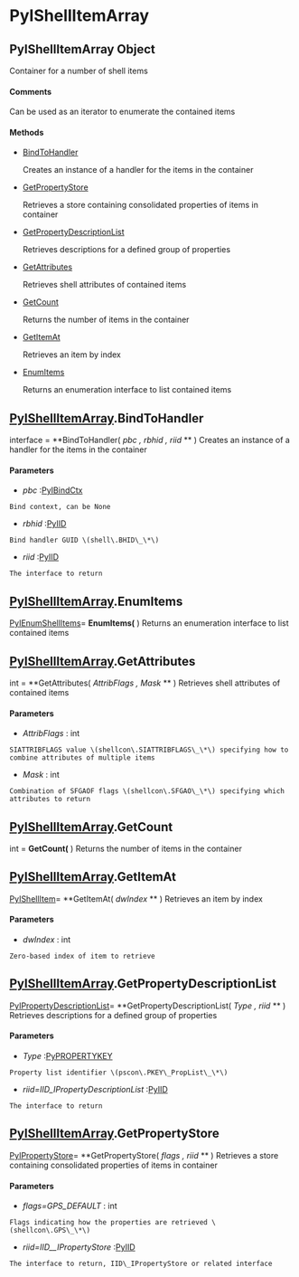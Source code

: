 # PyIShellItemArray

## PyIShellItemArray Object

Container for a number of shell items

#### Comments
Can be used as an iterator to enumerate the contained items

#### Methods


  - [BindToHandler](PyIShellItemArray.md#pyishellitemarraybindtohandler)

    Creates an instance of a handler for the items in the container&nbsp;

  - [GetPropertyStore](PyIShellItemArray.md#pyishellitemarraygetpropertystore)

    Retrieves a store containing consolidated properties of items in container&nbsp;

  - [GetPropertyDescriptionList](PyIShellItemArray.md#pyishellitemarraygetpropertydescriptionlist)

    Retrieves descriptions for a defined group of properties&nbsp;

  - [GetAttributes](PyIShellItemArray.md#pyishellitemarraygetattributes)

    Retrieves shell attributes of contained items&nbsp;

  - [GetCount](PyIShellItemArray.md#pyishellitemarraygetcount)

    Returns the number of items in the container&nbsp;

  - [GetItemAt](PyIShellItemArray.md#pyishellitemarraygetitemat)

    Retrieves an item by index&nbsp;

  - [EnumItems](PyIShellItemArray.md#pyishellitemarrayenumitems)

    Returns an enumeration interface to list contained items&nbsp;

## [PyIShellItemArray](#pyishellitemarray)\.BindToHandler

interface \= **BindToHandler\( *pbc*  *, rbhid*  *, riid* ** \)
Creates an instance of a handler for the items in the container

#### Parameters


  -  *pbc* :[PyIBindCtx](#pyibindctx)

    Bind context, can be None

  -  *rbhid* :[PyIID](#pyiid)

    Bind handler GUID \(shell\.BHID\_\*\)

  -  *riid* :[PyIID](#pyiid)

    The interface to return

## [PyIShellItemArray](#pyishellitemarray)\.EnumItems

[PyIEnumShellItems](#pyienumshellitems)\= **EnumItems\(** \)
Returns an enumeration interface to list contained items

## [PyIShellItemArray](#pyishellitemarray)\.GetAttributes

int \= **GetAttributes\( *AttribFlags*  *, Mask* ** \)
Retrieves shell attributes of contained items

#### Parameters


  -  *AttribFlags* : int

    SIATTRIBFLAGS value \(shellcon\.SIATTRIBFLAGS\_\*\) specifying how to combine attributes of multiple items

  -  *Mask* : int

    Combination of SFGAOF flags \(shellcon\.SFGAO\_\*\) specifying which attributes to return

## [PyIShellItemArray](#pyishellitemarray)\.GetCount

int \= **GetCount\(** \)
Returns the number of items in the container

## [PyIShellItemArray](#pyishellitemarray)\.GetItemAt

[PyIShellItem](#pyishellitem)\= **GetItemAt\( *dwIndex* ** \)
Retrieves an item by index

#### Parameters


  -  *dwIndex* : int

    Zero-based index of item to retrieve

## [PyIShellItemArray](#pyishellitemarray)\.GetPropertyDescriptionList

[PyIPropertyDescriptionList](#pyipropertydescriptionlist)\= **GetPropertyDescriptionList\( *Type*  *, riid* ** \)
Retrieves descriptions for a defined group of properties

#### Parameters


  -  *Type* :[PyPROPERTYKEY](#pypropertykey)

    Property list identifier \(pscon\.PKEY\_PropList\_\*\)

  -  *riid\=IID\_IPropertyDescriptionList* :[PyIID](#pyiid)

    The interface to return

## [PyIShellItemArray](#pyishellitemarray)\.GetPropertyStore

[PyIPropertyStore](#pyipropertystore)\= **GetPropertyStore\( *flags*  *, riid* ** \)
Retrieves a store containing consolidated properties of items in container

#### Parameters


  -  *flags\=GPS\_DEFAULT* : int

    Flags indicating how the properties are retrieved \(shellcon\.GPS\_\*\)

  -  *riid\=IID\_\_IPropertyStore* :[PyIID](#pyiid)

    The interface to return, IID\_IPropertyStore or related interface